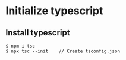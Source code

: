 # Initialize typescript
## Install typescript
```console
$ npm i tsc
$ npx tsc --init    // Create tsconfig.json
```